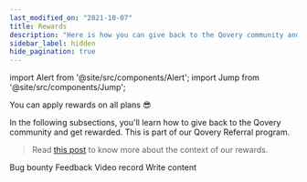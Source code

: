 ```yaml
---
last_modified_on: "2021-10-07"
title: Rewards
description: "Here is how you can give back to the Qovery community and get rewarded"
sidebar_label: hidden
hide_pagination: true
---
```


import Alert from '@site/src/components/Alert';
import Jump from '@site/src/components/Jump';

<Alert type="info">

You can apply rewards on all plans 😎

</Alert>

In the following subsections, you'll learn how to give back to the Qovery community and get rewarded. This is part of our Qovery Referral program.

> Read [this post][urls.qovery_billing_context] to know more about the context of our rewards.

<Jump to="/docs/community/reward/bug-bounty/">Bug bounty</Jump>
<Jump to="/docs/community/reward/feedback/">Feedback</Jump>
<Jump to="/docs/community/reward/video-record/">Video record</Jump>
<Jump to="/docs/community/reward/write-content/">Write content</Jump>


[urls.qovery_billing_context]: https://www.qovery.com/blog/how-qovery-billing-works
